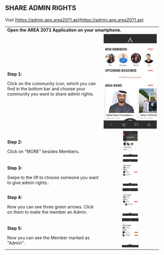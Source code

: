 ## SHARE ADMIN RIGHTS <br>

Visit [https://admin.app.area2071.ae](https://admin.app.area2071.ae)

<table>
  <thead>
  </thead>
  <tbody>
    <tr>
    <tr><td colspan="3"><b>Open the AREA 2071 Application on your smartphone.</b></td>      
    </tr>
    <tr>
    <td style="text-align: left"><p><b>Step 1:</b></p>Click on the community icon, which you can find in the bottom bar and choose your community you want to share admin rights.</td>
    <td style="text-align: center"><img src="landingpage.jpg" alt="Share Rights"></td>
    </tr>
    <tr>
    <td style="text-align: left"><p><b>Step 2:</b></p>Click on "MORE" besides Members.</td>
    <td style="text-align: center"><img src="shareadmin01.jpg"{ width=27% } alt="Share Rights"></td>
    </tr>
    <tr>
    <td style="text-align: left"><p><b>Step 3:</b></p>Swipe to the lift to choose someone you want to give admin rights..</td>
    <td style="text-align: center"><img src="shareadmin02.jpg"{ width=28% } alt="Share Rights"></td>
    </tr>
    <tr>
    <td style="text-align: left"><p><b>Step 4:</b></p>Now you can see three green arrows. Click on them to make the member an Admin.</td>
    <td style="text-align: center"><img src="shareadmin03.jpg"{ width=29% } alt="Share Rights"></td>
    </tr>
    <tr>
    <td style="text-align: left"><p><b>Step 5:</b></p>Now you can see the Member marked as "Admin".</td>
    <td style="text-align: center"><img src="shareadmin04.jpg"{ width=31% } alt="Share Rights"></td>
    </tr>
  </tbody>
</table>
